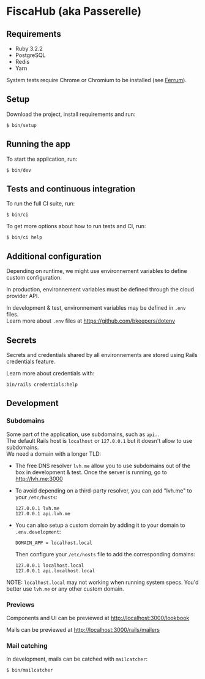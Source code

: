 # FiscaHub (aka Passerelle)

## Requirements

* Ruby 3.2.2
* PostgreSQL
* Redis
* Yarn

System tests require Chrome or Chromium to be installed
(see [Ferrum](https://github.com/rubycdp/ferrum)).

## Setup

Download the project, install requirements and run:

```shell
$ bin/setup
```

## Running the app

To start the application, run:

```shell
$ bin/dev
```

## Tests and continuous integration 

To run the full CI suite, run:

```shell
$ bin/ci
```

To get more options about how to run tests and CI, run:

```shell
$ bin/ci help
```


## Additional configuration

Depending on runtime, we might use environnement variables to define custom configuration.

In production, environnement variables must be defined through the cloud provider API.  

In development & test, environnement variables may be defined in `.env` files.  
Learn more about `.env` files at https://github.com/bkeepers/dotenv


## Secrets

Secrets and credentials shared by all environnements are stored using Rails credentials feature.  

Learn more about credentials with:

```
bin/rails credentials:help
```

## Development

### Subdomains

Some part of the application, use subdomains, such as `api.`.  
The default Rails host is `localhost` or `127.0.0.1` but it doesn't allow to use subdomains.  
We need a domain with a longer TLD:

* The free DNS resolver `lvh.me` allow you to use subdomains out of the box in development & test.
  Once the server is running, go to http://lvh.me:3000

* To avoid depending on a third-party resolver, you can add "lvh.me" to your `/etc/hosts`:

  ```
  127.0.0.1 lvh.me
  127.0.0.1 api.lvh.me
  ```

* You can also setup a custom domain by adding it to your domain to `.env.development`:
  
  ```
  DOMAIN_APP = localhost.local
  ```
  
  Then configure your `/etc/hosts` file to add the corresponding domains:

  ```
  127.0.0.1 localhost.local
  127.0.0.1 api.localhost.local
  ```

NOTE: `localhost.local` may not working when running system specs.
You'd better use `lvh.me` or any other custom domain.

### Previews

Components and UI can be previewed at [http://localhost:3000/lookbook](http://localhost:3000/lookbook)

Mails can be previewed at [http://localhost:3000/rails/mailers](http://localhost:3000/rails/mailers)

### Mail catching

In development, mails can be catched with `mailcatcher`:

```shell
$ bin/mailcatcher
```

